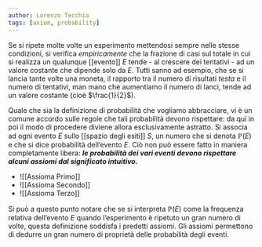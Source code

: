 ```yaml
---
author: Lorenzo Tecchia
tags: [axiom, probability]
---
```

Se si ripete molte volte un esperimento mettendosi sempre nelle stesse condizioni, si verifica *empiricamente* che la frazione di casi sul totale in cui si realizza un qualunque [[evento]] $E$ tende - al crescere dei tentativi - ad un valore costante che dipende solo da $E$. Tutti sanno ad esempio, che se si lancia tante volte una moneta, il rapporto tra il numero di risultati *testa* e il numero di tentativi, man mano che aumentiamo il numero di lanci, tende ad un valore costante (cioè $\frac{1}{2}$).

Quale che sia la definizione di probabilità che vogliamo abbracciare, vi è un comune accordo sulle regole che tali probabilità devono rispettare: da qui in poi il modo di procedere diviene allora esclusivamente astratto. Si associa ad ogni evento $E$ sullo [[spazio degli esiti]] $S$, un numero che si denota $\mathbb{P}(E)$ e che si dice probabilità dell’evento $E$. Ciò non può essere fatto in maniera completamente libera: ***le probabilità dei vari eventi devono rispettare alcuni assiomi dal significato intuitivo.***

- ![[Assioma Primo]]
- ![[Assioma Secondo]]
- ![[Assioma Terzo]]

Si può a questo punto notare che se si interpreta $\mathbb{P}(E)$ come la frequenza relativa dell’evento $E$ quando l’esperimento è ripetuto un gran numero di volte, questa definizione soddisfa i predetti assiomi. Gli assiomi permettono di dedurre un gran numero di proprietà delle probabilità degli eventi.
